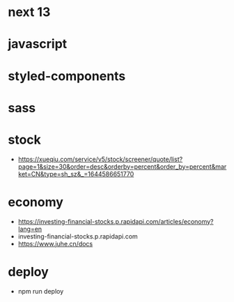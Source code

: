 # next 13  

# javascript

# styled-components

# sass

# stock 
- https://xueqiu.com/service/v5/stock/screener/quote/list?page=1&size=30&order=desc&orderby=percent&order_by=percent&market=CN&type=sh_sz&_=1644586651770

# economy
- https://investing-financial-stocks.p.rapidapi.com/articles/economy?lang=en
- investing-financial-stocks.p.rapidapi.com
- https://www.juhe.cn/docs


# deploy
- npm run deploy